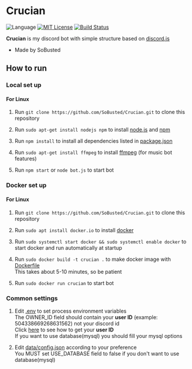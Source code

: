 # Crucian
![Language](https://img.shields.io/badge/Language-Node.js-red)
[![MIT License](https://img.shields.io/badge/License-MIT-blue)](https://github.com/SoBusted/Crucian/blob/master/LICENSE)
[![Build Status](https://travis-ci.org/SoBusted/Crucian.svg?branch=master)](https://travis-ci.org/SoBusted/Crucian)

**Crucian** is my discord bot with simple structure based on [discord.js](https://github.com/discordjs/discord.js)
-   Made by SoBusted

## How to run
### Local set up
#### For Linux
1.  Run `git clone https://github.com/SoBusted/Crucian.git` to clone this repository

1.  Run `sudo apt-get install nodejs npm` to install [node.js](https://nodejs.org) and [npm](https://www.npmjs.com)

1.  Run `npm install` to install all dependencies listed in [package.json](https://github.com/SoBusted/Crucian/blob/master/package.json#L21)

1.  Run `sudo apt-get install ffmpeg` to install [ffmpeg](https://www.ffmpeg.org) (for music bot features)

1.  Run `npm start` or `node bot.js` to start bot

### Docker set up
#### For Linux
1.  Run `git clone https://github.com/SoBusted/Crucian.git` to clone this repository

1.  Run `sudo apt install docker.io` to install [docker](https://www.docker.com)

1.  Run `sudo systemctl start docker && sudo systemctl enable docker` to start docker and run automatically at startup

1.  Run `sudo docker build -t crucian .` to make docker image with [Dockerfile](https://github.com/SoBusted/Crucian/blob/master/Dockerfile)  
This takes about 5-10 minutes, so be patient

1.  Run `sudo docker run crucian` to start bot

### Common settings
1.  Edit [.env](https://github.com/SoBusted/Crucian/blob/master/.env) to set process environment variables  
The OWNER_ID field should contain your **user ID** (example: 504338669268631562) not your discord id  
Click [here](https://www.youtube.com/watch?v=1T0L4c9hWTo) to see how to get your **user ID**  
If you want to use database(mysql) you should fill your mysql options

1.  Edit [data/config.json](https://github.com/SoBusted/Crucian/blob/master/data/config.json) according to your preference  
You MUST set USE_DATABASE field to false if you don't want to use database(mysql)